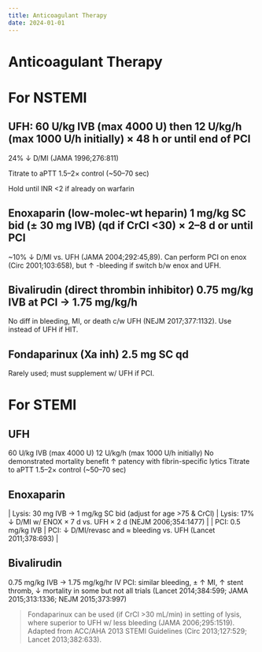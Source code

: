 ```yaml
---
title: Anticoagulant Therapy
date: 2024-01-01
---
```

# Anticoagulant Therapy

# For NSTEMI
## UFH: 60 U/kg IVB (max 4000 U) then 12 U/kg/h (max 1000 U/h initially) × 48 h or until end of PCI
24% ↓ D/MI (JAMA 1996;276:811)

Titrate to aPTT 1.5–2× control (~50–70 sec)

Hold until INR <2 if already on warfarin
## Enoxaparin (low-molec-wt heparin) 1 mg/kg SC bid (± 30 mg IVB) (qd if CrCl <30) × 2–8 d or until PCI
~10% ↓ D/MI vs. UFH (JAMA 2004;292:45,89). Can perform PCI on enox (Circ 2001;103:658), but ↑ -bleeding if switch b/w enox and UFH.
## Bivalirudin (direct thrombin inhibitor) 0.75 mg/kg IVB at PCI → 1.75 mg/kg/h
No diff in bleeding, MI, or death c/w UFH (NEJM 2017;377:1132). Use instead of UFH if HIT.
## Fondaparinux (Xa inh) 2.5 mg SC qd
Rarely used; must supplement w/ UFH if PCI.

# For STEMI
## UFH
60 U/kg IVB (max 4000 U)
12 U/kg/h (max 1000 U/h initially)
No demonstrated mortality benefit
↑ patency with fibrin-specific lytics
Titrate to aPTT 1.5–2× control (~50–70 sec)
## Enoxaparin
| Lysis: 30 mg IVB → 1 mg/kg SC bid (adjust for age >75 & CrCl) | Lysis: 17% ↓ D/MI w/ ENOX × 7 d vs. UFH × 2 d (NEJM 2006;354:1477) |
| PCI: 0.5 mg/kg IVB                                            | PCI: ↓ D/MI/revasc and ≈ bleeding vs. UFH (Lancet 2011;378:693)    |
## Bivalirudin
0.75 mg/kg IVB → 1.75 mg/kg/hr IV
PCI: similar bleeding, ± ↑ MI, ↑ stent thromb, ↓ mortality in some but not all trials (Lancet 2014;384:599; JAMA 2015;313:1336; NEJM 2015;373:997)

> Fondaparinux can be used (if CrCl >30 mL/min) in setting of lysis, where superior to UFH w/ less bleeding (JAMA 2006;295:1519). Adapted from ACC/AHA 2013 STEMI Guidelines (Circ 2013;127:529; Lancet 2013;382:633).
